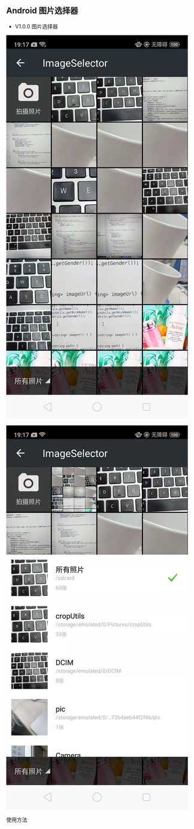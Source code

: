 
## Android 图片选择器

* V1.0.0 图片选择器
    
![图片](https://github.com/ymkmdf/ImageSelector/blob/master/391565232273_.pic.jpg?raw=true '图片选择器')

![图片](https://github.com/ymkmdf/ImageSelector/blob/master/401565232274_.pic.jpg?raw=true '图片选择器')

使用方法


 